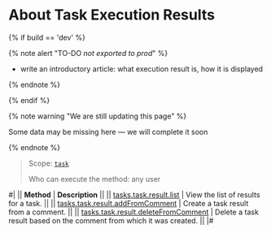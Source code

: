 # About Task Execution Results

{% if build == 'dev' %}

{% note alert "TO-DO _not exported to prod_" %}

- write an introductory article: what execution result is, how it is displayed

{% endnote %}

{% endif %}

{% note warning "We are still updating this page" %}

Some data may be missing here — we will complete it soon

{% endnote %}

> Scope: [`task`](../../scopes/permissions.md)
>
> Who can execute the method: any user

#|
|| **Method** | **Description** ||
|| [tasks.task.result.list](./tasks-task-result-list.md) | View the list of results for a task. ||
|| [tasks.task.result.addFromComment](./tasks-task-result-add-from-comment.md) | Create a task result from a comment. ||
|| [tasks.task.result.deleteFromComment](./tasks-task-result-delete-from-comment.md) | Delete a task result based on the comment from which it was created. ||
|#